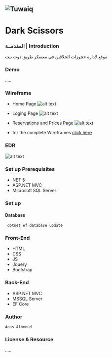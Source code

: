   ![Tuwaiq](https://i.ibb.co/SV2BSn5/tuwaiq.png)
  ----
  # Dark Scissors

### المقدمــة | Introduction 
   موقع لإدارة حجوزات الحلاقين في معسكر طويق دوت نيت
  ### Demo  
   .....
  ### Wireframe  
  - Home Page
   ![alt text](https://github.com/anas-alhmoud/Project04_Auth_CRUD_ASP.NET/blob/main/wirframes/Home.png?raw=true)
  - Loging Page
    ![alt text](https://github.com/anas-alhmoud/Project04_Auth_CRUD_ASP.NET/blob/main/wirframes/login.png?raw=true)
  - Reservations and Prices Page 
    ![alt text](https://github.com/anas-alhmoud/Project04_Auth_CRUD_ASP.NET/blob/main/wirframes/Reservations%26Prices-Index.png?raw=true)
    
  - for the complete Wireframes [click here](https://github.com/anas-alhmoud/Project04_Auth_CRUD_ASP.NET/tree/main/wirframes)
    
  ### EDR
  ![alt text](https://github.com/anas-alhmoud/Project04_Auth_CRUD_ASP.NET/blob/main/EDR-digram.png?raw=true)
  
  ### Set up Prerequisites
  - NET 5 
  - ASP.NET MVC
  - Microsoft SQL Server 
  ### Set up  
   #### Database
   ``` dotnet ef database update```
  ### Front-End  
   - HTML
   - CSS
   - JS
   - Jquery
   - Bootstrap 
  ### Back-End 
   - ASP.NET MVC
   - MSSQL Server
   - EF Core
  ### Author
    Anas Alhmoud
  ### License & Resource
   .....
